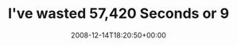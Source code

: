 ---
retweeted: false
source: <a href="http://twitter.com" rel="nofollow">Twitter Web Client</a>
entities:
  hashtags: []
  symbols: []
  user_mentions: []
  urls: []
display_text_range:
- '0'
- '124'
favorite_count: '0'
id_str: '1057098091'
truncated: false
retweet_count: '0'
id: '1057098091'
created_at: Sun Dec 14 18:20:50 +0000 2008
favorited: false
full_text: I've wasted 57,420 Seconds or 957 Minutes or 15.95 Hours or 0.66 Days with
  1,914 Tweets on Twitter!  http://tweetwasters.com
lang: en
tags:
- pesos:twitter
date: '2008-12-14T18:20:50+00:00'
src: https://twitter.com/bascht/status/1057098091
original_url: https://twitter.com/bascht/status/1057098091
type: twitter_tweet
text: I've wasted 57,420 Seconds or 957 Minutes or 15.95 Hours or 0.66 Days with 1,914
  Tweets on Twitter!  http://tweetwasters.com
title: I've wasted 57,420 Seconds or 9

---